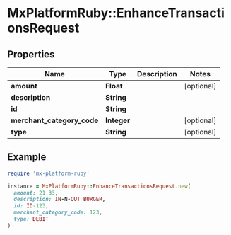 # MxPlatformRuby::EnhanceTransactionsRequest

## Properties

| Name | Type | Description | Notes |
| ---- | ---- | ----------- | ----- |
| **amount** | **Float** |  | [optional] |
| **description** | **String** |  |  |
| **id** | **String** |  |  |
| **merchant_category_code** | **Integer** |  | [optional] |
| **type** | **String** |  | [optional] |

## Example

```ruby
require 'mx-platform-ruby'

instance = MxPlatformRuby::EnhanceTransactionsRequest.new(
  amount: 21.33,
  description: IN-N-OUT BURGER,
  id: ID-123,
  merchant_category_code: 123,
  type: DEBIT
)
```

